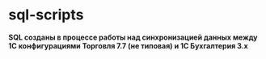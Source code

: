 # sql-scripts
**SQL созданы в процессе работы над синхронизацией данных между 1С конфигурациями Торговля 7.7 (не типовая) и 1С Бухгалтерия 3.х**
